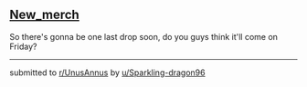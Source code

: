 ## [New_merch](https://www.reddit.com/r/UnusAnnus/comments/jrv3nx/new_merch/)
So there's gonna be one last drop soon, do you guys think it'll come on Friday?

---

submitted to [r/UnusAnnus](https://www.reddit.com/r/UnusAnnus) by [u/Sparkling-dragon96](https://www.reddit.com/user/Sparkling-dragon96)

